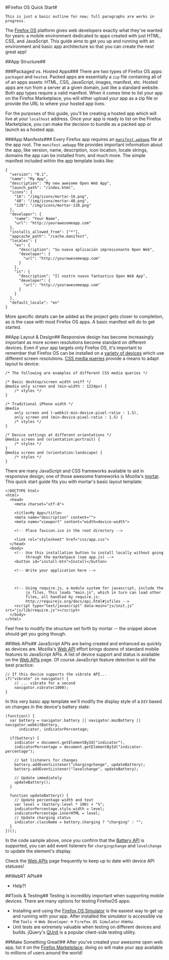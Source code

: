 #Firefox OS Quick Start#

``This is just a basic outline for now; full paragraphs are works in progress.``

The [Firefox OS](http://www.mozilla.org/en-US/firefoxos/) platform gives web developers exactly what they've wanted for years:  a mobile environment dedicated to apps created with just HTML, CSS, and JavaScript.  This guide aims to get you up and running with an environment and basic app architecture so that you can create the next great app!


##App Structure##

###Packaged vs. Hosted Apps###
There are two types of Firefox OS apps:  `packaged` and `hosted`.  Packed apps are essentially a `zip` file containing all of of an apps assets:  HTML, CSS, JavaScript, images, manifest, etc.  Hosted apps are run from a server at a given domain, just like a standard website.  Both app types require a valid manifest.  When it comes time to list your app on the Firefox Marketplace, you will either upload your app as a zip file or provide the URL to where your hosted app lives.

For the purposes of this guide, you'll be creating a hosted app which will live at your `localhost` address.  Once your app is ready to list on the Firefox Marketplace, you can make the decision to bundle as a packed app or launch as a hosted app.


###App Manifests###
Every Firefox app requires an [`manifest.webapp`](https://marketplace-dev.allizom.org/developers/docs/manifests) file at the app root.  The `manifest.webapp` file provides important information about the app, like version, name, description, icon location, locale strings, domains the app can be installed from, and much more.  The simple manifest included within the app template looks like:

	{
	  "version": "0.1",
	  "name": "My App",
	  "description": "My new awesome Open Web App",
	  "launch_path": "/index.html",
	  "icons": {
	    "16": "/img/icons/mortar-16.png",
	    "48": "/img/icons/mortar-48.png",
	    "128": "/img/icons/mortar-128.png"
	  },
	  "developer": {
	    "name": "Your Name",
	    "url": "http://yourawesomeapp.com"
	  },
	  "installs_allowed_from": ["*"],
	  "appcache_path": "/cache.manifest",
	  "locales": {
	    "es": {
	      "description": "Su nueva aplicación impresionante Open Web",
	      "developer": {
	        "url": "http://yourawesomeapp.com"
	      }
	    },
	    "it": {
	      "description": "Il vostro nuovo fantastico Open Web App",
	      "developer": {
	        "url": "http://yourawesomeapp.com"
	      }
	    }
	  },
	  "default_locale": "en"
	}


More specific details can be added as the project gets closer to completion, as is the case with most Firefox OS apps.  A basic manifest will do to get started. 


##App Layout & Design##
Responsive design has become increasingly important as more screen resolutions become standard on different devices.  Even if your app targets only Firefox OS, it's important to remember that Firefox OS can be installed on a [variety of devices](https://developer.mozilla.org/en-US/docs/Mozilla/Firefox_OS/Firefox_OS_build_prerequisites) which use different screen resolutions.  [CSS media queries](https://developer.mozilla.org/en-US/docs/CSS/Media_queries) provide a means to adapt layout to device:

	/* The following are examples of different CSS media queries */

	/* Basic desktop/screen width sniff */
	@media only screen and (min-width : 1224px) {
		/* styles */
	}

	/* Traditional iPhone width */
	@media
		only screen and (-webkit-min-device-pixel-ratio : 1.5),
		only screen and (min-device-pixel-ratio : 1.5) {
		/* styles */
	}

	/* Device settings at different orientations */
	@media screen and (orientation:portrait) {
		/* styles */
	}
	@media screen and (orientation:landscape) {
		/* styles */
	}


There are many JavaScript and CSS frameworks available to aid in responsive design; one of those awesome frameworks is Mozilla's [mortar](https://github.com/mozilla/mortar).  This quick start guide fits you with mortar's basic layout template:
	
	<!DOCTYPE html>
	<html>
	  <head>
	    <meta charset="utf-8">

	    <title>My App</title>
	    <meta name="description" content="">
	    <meta name="viewport" content="width=device-width">

	    <!-- Place favicon.ico in the root directory -->

	    <link rel="stylesheet" href="css/app.css">
	  </head>
	  <body>
	    <!-- Use this installation button to install locally without going
	         through the marketpace (see app.js) -->
	    <button id="install-btn">Install</button>    

	    <!-- Write your application here -->

	    
	    
	    <!-- Using require.js, a module system for javascript, include the
	         js files. This loads "main.js", which in turn can load other
	         files, all handled by require.js:
	         http://requirejs.org/docs/api.html#jsfiles -->
	    <script type="text/javascript" data-main="js/init.js" src="js/lib/require.js"></script>
	  </body>
	</html>


Feel free to modify the structure set forth by mortar -- the snippet above should get you going though.


##Web APIs##
JavaScript APIs are being created and enhanced as quickly as devices are.  Mozilla's [Web API](https://wiki.mozilla.org/WebAPI) effort brings dozens of standard mobile features to JavaScript APIs.  A list of device support and status is available on the [Web APIs](https://wiki.mozilla.org/WebAPI) page.  Of course JavaScript feature detection is still the best practice:

	// If this device supports the vibrate API...
	if("vibrate" in navigator) {
		// ... vibrate for a second
		navigator.vibrate(1000);
	}

In this very basic app template we'll modify the display style of a `DIV` based on changes in the device's battery state:

	(function() {
      var battery = navigator.battery || navigator.mozBattery || navigator.webkitBattery,
          indicator, indicatorPercentage;

      if(battery) {
        indicator = document.getElementById("indicator"),
        indicatorPercentage = document.getElementById("indicator-percentage");

        // Set listeners for changes
        battery.addEventListener("chargingchange", updateBattery);
        battery.addEventListener("levelchange", updateBattery);

        // Update immediately
        updateBattery();
      }

      function updateBattery() {
        // Update percentage width and text
        var level = (battery.level * 100) + "%";
        indicatorPercentage.style.width = level;
        indicatorPercentage.innerHTML = level;
        // Update charging status
        indicator.className = battery.charging ? "charging" : "";
      }
    })();

In the code sample above, once you confirm that the [Battery API](https://developer.mozilla.org/en-US/docs/DOM/window.navigator.battery) is supported, you can add event listeners for `chargingchange` and `levelchange` to update the element's display.

Check the [Web APIs](https://wiki.mozilla.org/WebAPI) page frequently to keep up to date with device API statuses!

##WebRT APIs##
*  Help?!




##Tools & Testing##
Testing is incredibly important when supporting mobile devices.  There are many options for testing FirefoxOS apps:

*  Installing and using the [Firefox OS Simulator](https://marketplace.firefox.com/developers/docs/firefox_os_simulator) is the easiest way to get up and running with your app.  After installed the simulator is accessible via the `Tools` -> `Web Developer` -> `Firefox OS Simulator` menu.
*  Unit tests are extremely valuable when testing on different devices and builds.  jQuery's  [QUnit](http://qunitjs.com/) is a popular client-side testing utility.


##Make Something Great!##
After you've created your awesome open web app, list it on the [Firefox Marketplace](https://marketplace.firefox.com/); doing so will make your app available to millions of users around the world!